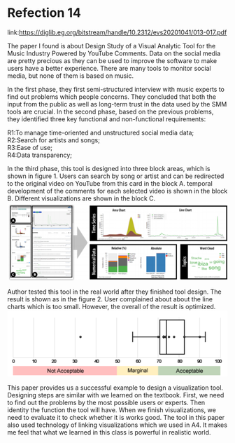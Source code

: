 Refection 14
===
link:https://diglib.eg.org/bitstream/handle/10.2312/evs20201041/013-017.pdf   
   
The paper I found is about Design Study of a Visual Analytic Tool for the Music Industry Powered by YouTube Comments. Data on the social media are pretty precious as they can be used to improve the software to make users have a better experience. There are many tools to monitor social media, but none of them is based on music.    
   
In the first phase, they first semi-structured interview with music experts to find out problems which people concerns. They concluded that both the input from the public as well as long-term trust in the data used by the SMM tools are crucial. In the second phase, based on the previous problems, they identified three key functional and non-functional requirements:   
   
R1:To manage time-oriented and unstructured social media data;   
R2:Search for artists and songs;   
R3:Ease of use;   
R4:Data transparency;   
   
In the third phase, this tool is designed into three block areas, which is shown in figure 1. Users can search by song or artist and can be redirected to the original video on YouTube from this card in the block A. temporal development of the comments for each selected video is shown in the block B. Different visualizations are shown in the block C.   
<img src="img/14-1.png">   
   
Author tested this tool in the real world after they finished tool design. The result is shown as in the figure 2. User complained about about the line charts which is too small. However, the overall of the result is optimized.    
<img src="img/14-2.png">   
   
This paper provides us a successful example to design a visualization tool. Designing steps are similar with we learned on the textbook. First, we need to find out the problems by the most possible users or experts. Then identity the function the tool will have. When we finish visualizations, we need to evaluate it to check whether it is works good. The tool in this paper also used technology of linking visualizations which we used in A4. It makes me feel that what we learned in this class is powerful in realistic world.
